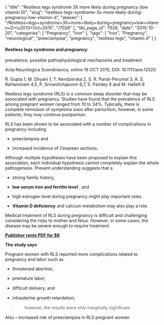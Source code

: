 {
    "title": "Restless legs syndrome 3X more likely during pregnancy (low vitamin D)",
    "slug": "restless-legs-syndrome-3x-more-likely-during-pregnancy-low-vitamin-d",
    "aliases": [
        "/Restless+legs+syndrome+3X+more+likely+during+pregnancy+low+vitamin+D+\u2013+Oct+2015",
        "/7026"
    ],
    "tiki_page_id": 7026,
    "date": "2015-10-20",
    "categories": [
        "Pregnancy",
        "Iron"
    ],
    "tags": [
        "Iron",
        "Pregnancy",
        "neurological",
        "preeclampsia",
        "pregnancy",
        "restless legs",
        "vitamin d"
    ]
}


#### Restless legs syndrome and pregnancy:   
prevalence, possible pathophysiological mechanisms and treatment

Acta Neurologica Scandinavica, online 19 OCT 2015, DOI: 10.1111/ane.12520

R. Gupta 1, M. Dhyani 1, T. Kendzerska 2, S. R. Pandi-Perumal 3, A. S. BaHammam 4,5, P. Srivanitchapoom 6,7, S. Pandey 8 and M. Hallett 6

Restless legs syndrome (RLS) is a common sleep disorder that may be associated with pregnancy. Studies have found that the prevalence of RLS among pregnant women ranged from 10 to 34%. Typically, there is complete remission of symptoms soon after parturition; however, in some patients, they may continue postpartum. 

RLS has been shown to be associated with a number of complications in pregnancy including 

* preeclampsia and 

* increased incidence of Cesarean sections. 

Although multiple hypotheses have been proposed to explain this association, each individual hypothesis cannot completely explain the whole pathogenesis. Present understanding suggests that a 

* strong family history, 

*  **low serum iron and ferritin level** , and 

* high estrogen level during pregnancy might play important roles. 

*  **Vitamin D deficiency**  and calcium metabolism may also play a role. 

Medical treatment of RLS during pregnancy is difficult and challenging considering the risks to mother and fetus. However, in some cases, the disease may be severe enough to require treatment.

 **[Publisher rents PDF for $6](http://onlinelibrary.wiley.com/doi/10.1111/ane.12520/abstract)** 

 **The study says** 

Pregnant women with RLS reported more complications related to pregnancy and labor such as 

* threatened abortion,

* premature labor, 

* difﬁcult delivery, and 

* intrauterine growth retardation; 

> &nbsp; &nbsp; &nbsp; however, the results were only marginally signiﬁcant

Also – increased risk of preeclampsia in RLS pregnant women